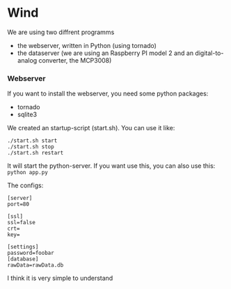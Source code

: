 # Wind

We are using two diffrent programms
- the webserver, written in Python (using tornado)
- the dataserver (we are using an Raspberry PI model 2 and an digital-to-analog converter, the MCP3008)

### Webserver

If you want to install the webserver, you need some python packages:
- tornado
- sqlite3

We created an startup-script (start.sh). You can use it like:

    ./start.sh start
    ./start.sh stop
    ./start.sh restart

It will start the python-server. If you want use this, you can also use this: `python app.py`

The configs:

    [server]
    port=80
    
    [ssl]
    ssl=false
    crt=
    key=
    
    [settings]
    password=foobar
    [database]
    rawData=rawData.db

I think it is very simple to understand
